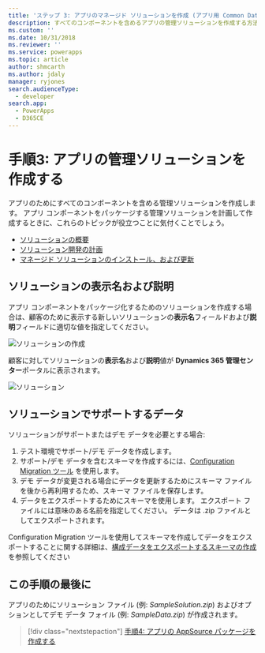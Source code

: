 ```yaml
---
title: 'ステップ 3: アプリのマネージド ソリューションを作成 (アプリ用 Common Data Service) | Microsoft Docs'
description: すべてのコンポーネントを含めるアプリの管理ソリューションを作成する方法を学習します。 これは Appsource にアプリを公開するために必要です。
ms.custom: ''
ms.date: 10/31/2018
ms.reviewer: ''
ms.service: powerapps
ms.topic: article
author: shmcarth
ms.author: jdaly
manager: ryjones
search.audienceType:
  - developer
search.app:
  - PowerApps
  - D365CE
---
```

# <a name="step-3-create-a-managed-solution-for-your-app"></a>手順3: アプリの管理ソリューションを作成する

アプリのためにすべてのコンポーネントを含める管理ソリューションを作成します。 アプリ コンポーネントをパッケージする管理ソリューションを計画して作成するときに、これらのトピックが役立つことに気付くことでしょう。
- [ソリューションの概要](introduction-solutions.md)
- [ソリューション開発の計画](/dynamics365/customer-engagement/developer/plan-solution-development) 
- [マネージド ソリューションのインストール、および更新](create-install-update-managed-solution.md)

## <a name="display-name-and-description-of-your-solution"></a>ソリューションの表示名および説明

アプリ コンポーネントをパッケージ化するためのソリューションを作成する場合は、顧客のために表示する新しいソリューションの**表示名**フィールドおよび**説明**フィールドに適切な値を指定してください。

![ソリューションの作成](media/appsource-new-solution.png)

顧客に対してソリューションの**表示名**および**説明**値が **Dynamics 365 管理センター**ポータルに表示されます。

![ソリューション](media/appsource-solution-names.png)

## <a name="supporting-data-for-your-solution"></a>ソリューションでサポートするデータ

ソリューションがサポートまたはデモ データを必要とする場合:
1. テスト環境でサポート/デモ データを作成します。
2. サポート/デモ データを含むスキーマを作成するには、[Configuration Migration ツール](/dynamics365/customer-engagement/admin/manage-configuration-data) を使用します。 
3. デモ データが変更される場合にデータを更新するためにスキーマ ファイルを後から再利用するため、スキーマ ファイルを保存します。
4. データをエクスポートするためにスキーマを使用します。 エクスポート ファイルには意味のある名前を指定してください。 データは .zip ファイルとしてエクスポートされます。

Configuration Migration ツールを使用してスキーマを作成してデータをエクスポートすることに関する詳細は、[構成データをエクスポートするスキーマの作成](/dynamics365/customer-engagement/admin/create-schema-export-configuration-data)を参照してください

## <a name="at-the-end-of-this-step"></a>この手順の最後に

アプリのためにソリューション ファイル (例: *SampleSolution.zip*) およびオプションとしてデモ データ フォイル (例: *SampleData.zip*) が作成されます。


> [!div class="nextstepaction"]
> [手順4: アプリの AppSource パッケージを作成する](create-package-app-appsource.md) 
  
